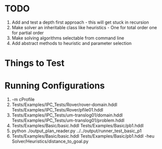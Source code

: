 # TODO
1. Add and test a depth first approach - this will get stuck in recursion
2. Make solver an inheritable class like heuristics - One for total order one for partial order
3. Make solving algorithms selectable from command line
4. Add abstract methods to heuristic and parameter selection

# Things to Test

# Running Configurations
1. -m cProfile
2. Tests/Examples/IPC_Tests/Rover/rover-domain.hddl Tests/Examples/IPC_Tests/Rover/pfile01.hddl
3. Tests/Examples/IPC_Tests/um-translog01/domain.hddl Tests/Examples/IPC_Tests/um-translog01/problem.hddl
4. Tests/Examples/Basic/basic.hddl Tests/Examples/Basic/pb1.hddl
5. python ./output_plan_reader.py ../../output/runner_test_basic_p1
6. Tests/Examples/Basic/basic.hddl Tests/Examples/Basic/pb1.hddl -heu Solver/Heuristics/distance_to_goal.py